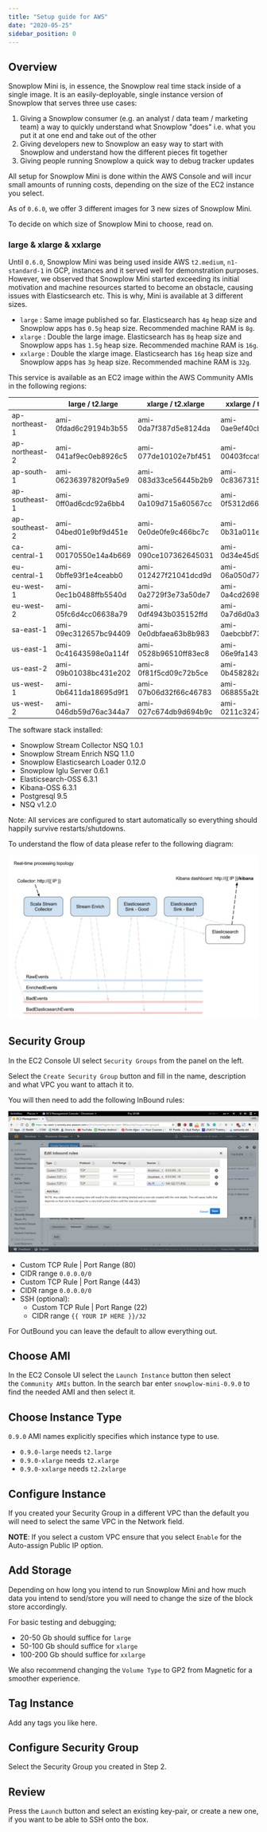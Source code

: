 ```yaml
---
title: "Setup guide for AWS"
date: "2020-05-25"
sidebar_position: 0
---
```


## Overview

Snowplow Mini is, in essence, the Snowplow real time stack inside of a single image. It is an easily-deployable, single instance version of Snowplow that serves three use cases:

1. Giving a Snowplow consumer (e.g. an analyst / data team / marketing team) a way to quickly understand what Snowplow "does" i.e. what you put it at one end and take out of the other
2. Giving developers new to Snowplow an easy way to start with Snowplow and understand how the different pieces fit together
3. Giving people running Snowplow a quick way to debug tracker updates

All setup for Snowplow Mini is done within the AWS Console and will incur small amounts of running costs, depending on the size of the EC2 instance you select.

As of `0.6.0`, we offer 3 different images for 3 new sizes of Snowplow Mini.

To decide on which size of Snowplow Mini to choose, read on.

### [](https://github.com/snowplow/snowplow-mini/wiki/Setup-guide-AWS#large--xlarge--xxlarge)large & xlarge & xxlarge

Until `0.6.0`, Snowplow Mini was being used inside AWS `t2.medium`, `n1-standard-1` in GCP, instances and it served well for demonstration purposes. However, we observed that Snowplow Mini started exceeding its initial motivation and machine resources started to become an obstacle, causing issues with Elasticsearch etc. This is why, Mini is available at 3 different sizes.

- `large` : Same image published so far. Elasticsearch has `4g` heap size and Snowplow apps has `0.5g` heap size. Recommended machine RAM is `8g`.
- `xlarge` : Double the large image. Elasticsearch has `8g` heap size and Snowplow apps has `1.5g` heap size. Recommended machine RAM is `16g`.
- `xxlarge` : Double the xlarge image. Elasticsearch has `16g` heap size and Snowplow apps has `3g` heap size. Recommended machine RAM is `32g`.

This service is available as an EC2 image within the AWS Community AMIs in the following regions:

|  | large / t2.large | xlarge / t2.xlarge | xxlarge / t2.xxlarge |
| --- | --- | --- | --- |
| ap-northeast-1 | ami-0fdad6c29194b3b55 | ami-0da7f387d5e8124da | ami-0ae9ef40cb57d40f7 |
| ap-northeast-2 | ami-041af9ec0eb8926c5 | ami-077de10102e7bf451 | ami-00403fcca995e8c0e |
| ap-south-1 | ami-06236397820f9a5e9 | ami-083d33ce56445b2b9 | ami-0c83673152473d469 |
| ap-southeast-1 | ami-0ff0ad6cdc92a6bb4 | ami-0a109d715a60567cc | ami-0f5312d663533000d |
| ap-southeast-2 | ami-04bed01e9bf9d451e | ami-0e0de0fe9c466bc7c | ami-0b31a011e61e4f87b |
| ca-central-1 | ami-00170550e14a4b669 | ami-090ce107362645031 | ami-0d34e45d9b7c5b497 |
| eu-central-1 | ami-0bffe93f1e4ceabb0 | ami-012427f21041dcd9d | ami-06a050d777f155663 |
| eu-west-1 | ami-0ec1b0488ffb5540d | ami-0a2729f3e73a50de7 | ami-0a4cd2698810ae69a |
| eu-west-2 | ami-05fc6d4cc06638a79 | ami-0df4943b035152ffd | ami-0a7d6d0a30baaac32 |
| sa-east-1 | ami-09ec312657bc94409 | ami-0e0dbfaea63b8b983 | ami-0aebcbbf73cba3a77 |
| us-east-1 | ami-0c41643598e0a114f | ami-0528b96510ff83ec8 | ami-06e9fa1430f8fd226 |
| us-east-2 | ami-09b01038bc431e202 | ami-0f81f5cd09c72b5ce | ami-0b458282aa8ba1c24 |
| us-west-1 | ami-0b6411da18695d9f1 | ami-07b06d32f66c46783 | ami-068855a2b371c879a |
| us-west-2 | ami-046db59d76ac344a7 | ami-027c674db9d694b9c | ami-0211c3247713400c5 |

The software stack installed:

- Snowplow Stream Collector NSQ 1.0.1
- Snowplow Stream Enrich NSQ 1.1.0
- Snowplow Elasticsearch Loader 0.12.0
- Snowplow Iglu Server 0.6.1
- Elasticsearch-OSS 6.3.1
- Kibana-OSS 6.3.1
- Postgresql 9.5
- NSQ v1.2.0

Note: All services are configured to start automatically so everything should happily survive restarts/shutdowns.

To understand the flow of data please refer to the following diagram:

![](images/snowplow-mini-topology.jpg)

## Security Group

In the EC2 Console UI select `Security Groups` from the panel on the left.

Select the `Create Security Group` button and fill in the name, description and what VPC you want to attach it to.

You will then need to add the following InBound rules:

![snowplow-mini-security-group-setup](images/security-groups-setup.png)

- Custom TCP Rule | Port Range (80)
- CIDR range `0.0.0.0/0`
- Custom TCP Rule | Port Range (443)
- CIDR range `0.0.0.0/0`
- SSH (optional):
    - Custom TCP Rule | Port Range (22)
    - CIDR range `{{ YOUR IP HERE }}/32`

For OutBound you can leave the default to allow everything out.

## Choose AMI

In the EC2 Console UI select the `Launch Instance` button then select the `Community AMIs` button. In the search bar enter `snowplow-mini-0.9.0` to find the needed AMI and then select it.

## Choose Instance Type

`0.9.0` AMI names explicitly specifies which instance type to use.

- `0.9.0-large` needs `t2.large`
- `0.9.0-xlarge` needs `t2.xlarge`
- `0.9.0-xxlarge` needs `t2.2xlarge`

## Configure Instance

If you created your Security Group in a different VPC than the default you will need to select the same VPC in the Network field.

**NOTE**: If you select a custom VPC ensure that you select `Enable` for the Auto-assign Public IP option.

## Add Storage

Depending on how long you intend to run Snowplow Mini and how much data you intend to send/store you will need to change the size of the block store accordingly.

For basic testing and debugging;

- 20-50 Gb should suffice for `large`
- 50-100 Gb should suffice for `xlarge`
- 100-200 Gb should suffice for `xxlarge`

We also recommend changing the `Volume Type` to GP2 from Magnetic for a smoother experience.

## Tag Instance

Add any tags you like here.

## Configure Security Group

Select the Security Group you created in Step 2.

## Review

Press the `Launch` button and select an existing key-pair, or create a new one, if you want to be able to SSH onto the box.

